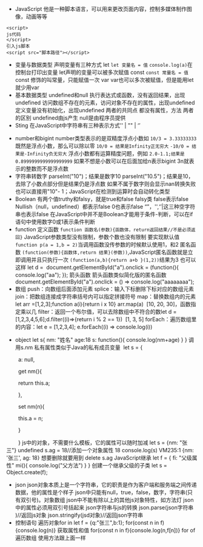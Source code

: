 - JavaScript
    他是一种脚本语言，可以用来更改页面内容，控制多媒体制作图像，动画等等
```
<script>
js代码
</script>
引入js脚本
<script src="脚本路径"></script>
```
* 变量与数据类型
    声明变量有三种方式
    let
    `let 变量名 = 值`
    `console.log(a)`在控制台打印出变量
    let声明的变量可以被多次赋值
    const
    `const 常量名 = 值`
    const 修饰的叫常量，只能赋值一次
    var
    var也可以多次被赋值，但是能用let就少用var
* 基本数据类型
    undefined和null
    执行表达式或函数，没有返回结果，出现undefined
    访问数组不存在的元素，访问对象不存在的属性，出现undefined
    定义变量没有初始化，出现undefined
    两者的共同点
       都没有属性，方法
    两者的区别
      undefined由js产生
      null是由程序员提供  
* Sting
    在JavaScript中字符串有三种表示方式'' | "" | ‘’
- number和bigint
    number类型表示的是双精度浮点小数如
    `10/3 = 3.33333333`
    既然是浮点小数，那么可以除以零
    `10/0 = 结果是Infinity正无穷大`
    `-10/0 = 结果是-Infinity负无穷大`
    浮点小数都有运算精度问题，例如
    `2.0-1.1;结果是0.8999999999999999999`
    如果不想是小数可以在后面加给n表示bigint
    3n就表示的整数而不是浮点数
- 字符串转数字
    parseInt("10")；结果是数字10
       parseInt("10.5")；结果是10，去除了小数点部分但是结果仍是浮点数
       如果不属于数字则会显示nan转换失败
       也可以直接用"10"- 1；JavaScript在检测到运算时会自动转化类型
- Boolean
    有两个值truthy和falsy，就是true和false
    falsy类
        false表示false
        Nullish（null，undefined）都表示false
        0也表示false
        “”，'',‘’|这三种空字符串也表示false
    在JavaScript中并不是Boolean才能用于条件-判断，可以在if语句中使用数字0或1表示条件判断
- function
    定义函数
    `function 函数名(参数){函数体，return返回结果//不是必须返回}`
    JavaScript参数类型没有限制，参数个数也没有限制
    要实现默认值
    `function p(a = 1,b = 2)`当调用函数没传参数的时候默认使用1，和2
    匿名函数
         `(function(参数){函数体,return 结果}(参数))`,JavaScript匿名函数就是立即调用并且只执行一次
         `(function(a,b){return a+b }(1,2))`结果为3
        也可以这样
        let d =  document.getElementById("a").onclick = (function(){
              console.log("aa");
        });
     箭头函数
        箭头函数类似简化版的匿名函数
         document.getElementById("a").onclick = () => console.log("aaaaaaaa");
- 数组
    push：向数组后面添加元素
    splice：输入下标删除下标对应的数组元素
    join：把数组连接成字符串括号内可以指定拼接符号
    map：替换数组内的元素 let arr =[1,2,3];function a(i){return i x 10} arr.map(a)
     [10, 20, 30]，函数指定乘以几
    filter：返回一个布尔值，可以去除数组中不符合的数let d = [1,2,3,4,5,6];d.filter((i)=>{return i % 2 == 1})
      [1, 3, 5]
    forEach：遍历数组里的内容：let e = [1,2,3,4]; e.forEach((i) => console.log(i))
* object
    let s{
    nm: "姓名"
    age:18
    s: function(){
    console.log(nm+age)
    }
    }
    调用s.nm
    私有属性类似于Java的私有成员变量
      let s = {

        a: null,

        get nm(){

        return this.a;

        },

        set nm(n){

        this.a = n;

        }

        }
  js中的对象，不需要什么模板，它的属性可以随时加减
      let s = {nm: "张三"}
     undefined
     s.ag = 18//添加一个对象属性
     18
     console.log(s)
    VM235:1 {nm: '张三', ag: 18}
    想要删除就要用到
    delete s.ag
JavaScript继承
    let f = {
    fi: "父级属性"
    mi(){
    console.log("父方法")
    }
    }
    创建一个继承父级的子类
    let s = Object.create(f);
- json
    json对象本质上是一个字符串，它的职责是作为客户端和服务端之间传递数据，他的属性是个样子
    json中只能有null，true，false，数字，字符串(只有双引号)。对象数组
    json中不能有除以上的其他js对象特性，如方法灯
    json中的属性必须用双引号括起来
    json字符串与js的转换
    json.parse(json字符串 )//返回js对象
    json.stringify(jsd对象)//返回json字符串
- 控制语句
    遍历对象for in
     let f = {q:"张三",b:1}; for(const n in f){console.log(n)}
     获取属性和值
     for(const n in f){console.log(n,f[n])}
     for of 遍历数组
     使用方法跟上面一样